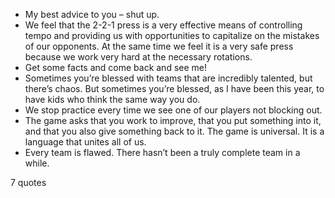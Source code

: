  - My best advice to you – shut up.
 - We feel that the 2-2-1 press is a very effective means of controlling tempo and providing us with opportunities to capitalize on the mistakes of our opponents. At the same time we feel it is a very safe press because we work very hard at the necessary rotations.
 - Get some facts and come back and see me!
 - Sometimes you’re blessed with teams that are incredibly talented, but there’s chaos. But sometimes you’re blessed, as I have been this year, to have kids who think the same way you do.
 - We stop practice every time we see one of our players not blocking out.
 - The game asks that you work to improve, that you put something into it, and that you also give something back to it. The game is universal. It is a language that unites all of us.
 - Every team is flawed. There hasn’t been a truly complete team in a while.

7 quotes